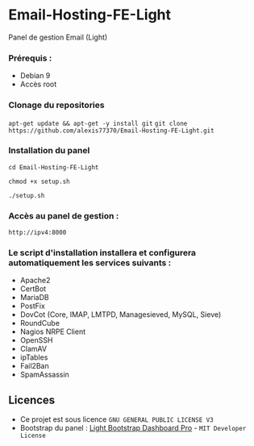 # Email-Hosting-FE-Light
Panel de gestion Email (Light)
### Prérequis :
 - Debian 9
 - Accès root
 
###  Clonage du repositories
``apt-get update && apt-get -y install git``
 ``git clone https://github.com/alexis77370/Email-Hosting-FE-Light.git``
 
###  Installation du panel
 ``cd Email-Hosting-FE-Light``
 
 ``chmod +x setup.sh``
 
 ``./setup.sh``
 
###  Accès au panel de gestion :
 ``http://ipv4:8000``
 
###  Le script d'installation installera et configurera automatiquement les services suivants :
 - Apache2
 - CertBot
 - MariaDB
 - PostFix
 - DovCot (Core, IMAP, LMTPD, Managesieved, MySQL, Sieve)
 - RoundCube
 - Nagios NRPE Client
 - OpenSSH
 - ClamAV
 - ipTables
 - Fail2Ban
 - SpamAssassin
 
## Licences
- Ce projet est sous licence ``GNU GENERAL PUBLIC LICENSE V3``
- Bootstrap du panel : [Light Bootstrap Dashboard Pro](https://demos.creative-tim.com/light-bootstrap-dashboard-pro/examples/dashboard.html) - ``MIT Developer License ``

